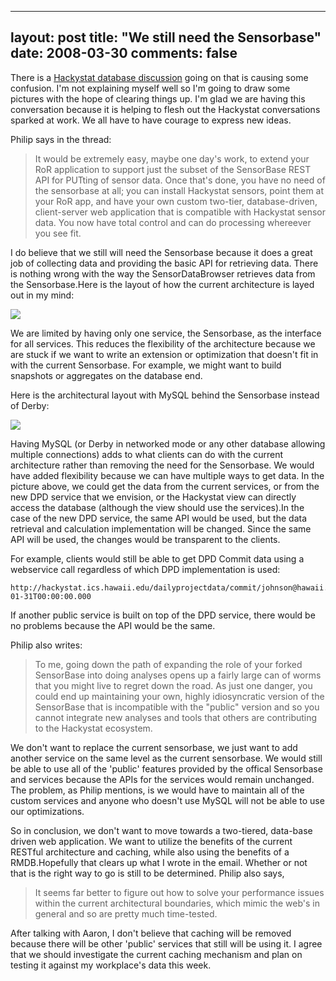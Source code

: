 
---
layout: post
title: "We still need the Sensorbase"
date: 2008-03-30
comments: false
---


There is a [Hackystat database discussion][1] going on that is causing some confusion. I'm not 
explaining myself well so I'm going to draw some pictures with the hope of clearing things up. I'm glad 
we are having this conversation because it is helping to flesh out the Hackystat conversations sparked at 
work. We all have to have courage to express new ideas.

Philip says in the thread:

> It would be extremely easy, maybe one day's work, to extend your RoR application to support just the
> subset of the SensorBase REST API for PUTting of sensor data. Once that's  done, you have no need 
> of the sensorbase at all; you can install Hackystat sensors, point them at your RoR app, and have your 
> own custom two-tier, database-driven, client-server web application that is compatible with Hackystat 
> sensor data. You now have total control and can do processing whereever you see fit.

I do believe that we still will need the Sensorbase because it does a great job of collecting data and 
providing the basic API for retrieving data. There is nothing wrong with the way the SensorDataBrowser 
retrieves data from the Sensorbase.Here is the layout of how the current architecture is layed out in my 
mind:

[![][2] ][3] 

We are limited by having only one service, the Sensorbase, as the interface for all services. This 
reduces the flexibility of the architecture because we are stuck if we want to write an extension or 
optimization that doesn't fit in with the current Sensorbase. For example, we might want to build 
snapshots or aggregates on the database end.

Here is the architectural layout with MySQL behind the Sensorbase instead of Derby:

[![][4] ][5] 

Having MySQL (or Derby in networked mode or any other database allowing multiple connections)  adds to 
what clients can do with the current architecture rather than removing the need for the Sensorbase. We 
would have added flexibility because we can have multiple ways to get data. In the picture above, we 
could get the data from the current services, or from the new DPD service that we envision, or the 
Hackystat view can directly access the database (although the view should use the services).In the case of 
the new DPD service, the same API would be used, but the data retrieval and calculation implementation 
will be changed. Since the same API will be used, the changes would be transparent to the clients.

For example, clients would still be able to get DPD Commit data using a webservice call regardless of which DPD implementation is used:

```
http://hackystat.ics.hawaii.edu/dailyprojectdata/commit/johnson@hawaii.edu/Default/2006-01-31T00:00:00.000
```

If another public service is built on top of the DPD service, there would be no problems because the API 
would be the same.

Philip also writes:

> To me, going down the path of expanding the role of your forked SensorBase into doing analyses opens up 
> a fairly large can of worms that you might live to regret down the road. As just one danger, you could 
> end up maintaining your own, highly idiosyncratic version of the SensorBase that is incompatible with 
> the "public" version and so you cannot integrate new analyses and tools that others are contributing to 
> the Hackystat ecosystem.


We don't want to replace the current sensorbase, we just want to add another service on the same level as 
the current sensorbase. We would still be able to use all of the 'public' features provided by the 
offical Sensorbase and services because the APIs for the services would remain unchanged. The problem, as 
Philip mentions, is we would have to maintain all of the custom services and anyone who doesn't use MySQL 
will not be able to use our optimizations.

So in conclusion, we don't want to move towards a two-tiered, data-base driven web application. We want 
to utilize the benefits of the current RESTful architecture and caching, while also using the benefits of 
a RMDB.Hopefully that clears up what I wrote in the email. Whether or not that is the right way to go is 
still to be determined. Philip also says, 

> It seems far better to figure out how to solve your performance issues within the current architectural 
> boundaries, which mimic the web's in general and so are pretty much time-tested.

After talking with Aaron, I don't believe that caching will be removed because there will be other 
'public' services that still will be using it. I agree that we should investigate the current caching 
mechanism and plan on testing it against my workplace's data this week.


  [1]: http://groups.google.com/group/hackystat-ui-ror-viewer/browse_thread/thread/b8000e263ebb747f
  [2]: http://4.bp.blogspot.com/_gZ-LJtj9hxw/R_C1g5UygNI/AAAAAAAAAII/79JHYHU9aHg/s320/current_architecture.JPG
  [3]: http://4.bp.blogspot.com/_gZ-LJtj9hxw/R_C1g5UygNI/AAAAAAAAAII/79JHYHU9aHg/s1600-h/current_architecture.JPG
  [4]: http://2.bp.blogspot.com/_gZ-LJtj9hxw/R_C45ZUygPI/AAAAAAAAAIY/M-REQgK0aKI/s320/mysql_architecture.JPG
  [5]: http://2.bp.blogspot.com/_gZ-LJtj9hxw/R_C45ZUygPI/AAAAAAAAAIY/M-REQgK0aKI/s1600-h/mysql_architecture.JPG
